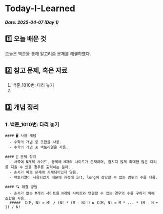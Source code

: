 # Today-I-Learned

##### Date: 2025-04-07 (Day 1)

## 1️⃣ 오늘 배운 것
오늘은 백준을 통해 알고리즘 문제를 해결하였다.

## 2️⃣ 참고 문제, 혹은 자료
  1. 백준_1010번: 다리 놓기
  2.

## 3️⃣ 개념 정리
  ### 1. 백준_1010번: 다리 놓기
    #### 🖥 사용 개념
      - 수학의 개념 중 조합을 사용.
      - 수학의 개념 중 팩토리얼을 사용.
    
    #### 📃 문제 정리
      - 서쪽에 N개의 사이트, 동쪽에 M개의 사이트가 존재하며, 겹치지 않게 최대한 많은 다리를 지을 수 있을 경우를 출력하는 문제.
      - 순서가 따로 문제에 기재되어있지 않음.
      - 팩토리얼이 사용되었기 때문에 과정에 int, long이 감당할 수 없는 범위의 수를 다룸.
      
    #### 🔍 해결 방법
      - 순서가 없는 M개의 사이트를 N개의 사이트와 연결할 수 있는 경우의 수를 구하기 위해 조합을 사용.
      #####  C(M, N) = M! / (N! * (M - N)!) ▶ C(M, N) = M * ... * (M - N + 1) / N!
